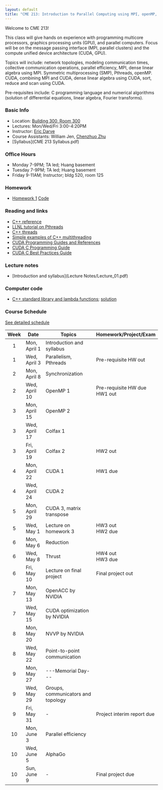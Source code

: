 ```yaml
---
layout: default
title: "CME 213: Introduction to Parallel Computing using MPI, openMP, and CUDA"
---
```


Welcome to CME 213!

This class will give hands on experience with programming multicore processors, graphics processing units (GPU), and parallel computers. Focus will be on the message passing interface (MPI, parallel clusters) and the compute unified device architecture (CUDA, GPU).  

Topics will include: network topologies, modeling communication times, collective communication operations, parallel efficiency, MPI, dense linear algebra using MPI. Symmetric multiprocessing (SMP), Pthreads, openMP. CUDA, combining MPI and CUDA, dense linear algebra using CUDA, sort, reduce and scan using CUDA.

Pre-requisites include: C programming language and numerical algorithms (solution of differential equations, linear algebra, Fourier transforms).

### Basic Info

* Location: [Building 300, Room 300](http://campus-map.stanford.edu/?id=300-300)  
* Lectures: Mon/Wed/Fri 3:00-4:20PM
* Instructor: [Eric Darve](https://me.stanford.edu/people/eric-darve)  
* Course Assistants: William Jen, [Chenzhuo Zhu](http://stanford.edu/~czhu95/)
* [Syllabus](CME 213 Syllabus.pdf)

### Office Hours

* Monday 7-9PM; TA led; Huang basement
* Tuesday 7-9PM; TA led; Huang basement
* Friday 9-11AM; Instructor; bldg 520, room 125

### Homework

* [Homework 1](Homework/hw1.pdf) [Code](Homework/code_hw1.zip)

### Reading and links

* [C++ reference](https://en.cppreference.com/w/cpp)
* [LLNL tutorial on Pthreads](https://computing.llnl.gov/tutorials/pthreads/)
* [C++ threads](http://www.cplusplus.com/reference/thread/thread/)
* [Simple examples of C++ multithreading](https://www.geeksforgeeks.org/multithreading-in-cpp/)
* [CUDA Programming Guides and References](http://docs.nvidia.com/cuda/index.html)
* [CUDA C Programming Guide](http://docs.nvidia.com/cuda/pdf/CUDA_C_Programming_Guide.pdf)
* [CUDA C Best Practices Guide](http://docs.nvidia.com/cuda/pdf/CUDA_C_Best_Practices_Guide.pdf)

### Lecture notes

* [Introduction and syllabus](Lecture Notes/Lecture_01.pdf)

### Computer code

* [C++ standard library and lambda functions](Code/ex1_transform.cpp); [solution](Code/ex1_transform_solution.cpp) 

### Course Schedule

[See detailed schedule](./schedule.html)

| Week          | Date                 | Topics                             | Homework/Project/Exam             |
| :-----------: | -------------------- | ------                             | ----------------                  |
| 1             | Mon, April 1         | Introduction and syllabus          |                                   |
| 1             | Wed, April 3         | Parallelism, Pthreads              | Pre-requisite HW out              |
| 2             | Mon, April 8         | Synchronization                    |                                   |
| 2             | Wed, April 10        | OpenMP 1                           | Pre-requisite HW due <br> HW1 out |
| 3             | Mon, April 15        | OpenMP 2                           |                                   |
| 3             | Wed, April 17        | Colfax 1                           |                                   |
| 3             | Fri, April 19        | Colfax 2                           | HW2 out                           |
| 4             | Mon, April 22        | CUDA 1                             | HW1 due                           |
| 4             | Wed, April 24        | CUDA 2                             |                                   |
| 5             | Mon, April 29        | CUDA 3, matrix transpose           |                                   |
| 5             | Wed, May 1           | Lecture on homework 3              | HW3 out <br> HW2 due              |
| 6             | Mon, May 6           | Reduction                          |                                   |
| 6             | Wed, May 8           | Thrust                             | HW4 out <br> HW3 due              |
| 6             | Fri, May 10          | Lecture on final project           | Final project out                 |
| 7             | Mon, May 13          | OpenACC by NVIDIA                  |                                   |
| 7             | Wed, May 15          | CUDA optimization by NVIDIA        |                                   |
| 8             | Mon, May 20          | NVVP by NVIDIA                     |                                   |
| 8             | Wed, May 22          | Point-to-point communication       |                                   |
| 9             | Mon, May 27          | ---Memorial Day---                 |                                   |
| 9             | Wed, May 29          | Groups, communicators and topology |                                   |
| 9             | Fri, May 31          | -                                  | Project interim report due        |
| 10            | Mon, June 3          | Parallel efficiency                |                                   |
| 10            | Wed, June 5          | AlphaGo                            |                                   |
| 10            | Sun, June 9          | -                                  | Final project due                 |
